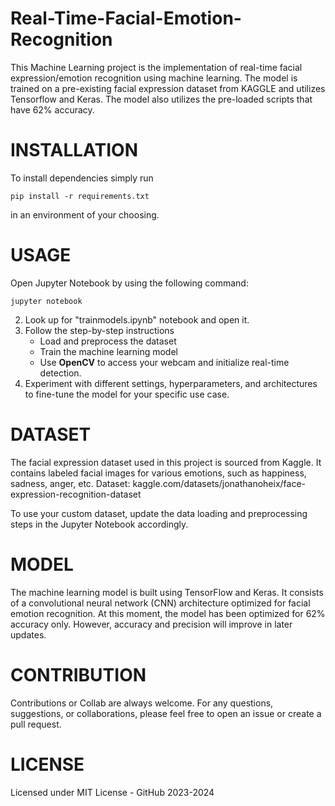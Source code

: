 # Real-Time-Facial-Emotion-Recognition

This Machine Learning project is the implementation of real-time facial expression/emotion recognition using machine learning. The model is trained on a pre-existing facial expression dataset from KAGGLE and utilizes Tensorflow and Keras. The model also utilizes the pre-loaded scripts that have 62% accuracy.

# INSTALLATION
To install dependencies simply run
```
pip install -r requirements.txt
```
in an environment of your choosing.

# USAGE
Open Jupyter Notebook by using the following command:
```
jupyter notebook
```
2. Look up for "trainmodels.ipynb" notebook and open it.
3. Follow the step-by-step instructions
     - Load and preprocess the dataset
     - Train the machine learning model
     - Use **OpenCV** to access your webcam and initialize real-time detection.
4. Experiment with different settings, hyperparameters, and architectures to fine-tune the model for your specific use case.

# DATASET
The facial expression dataset used in this project is sourced from Kaggle. It contains labeled facial images for various emotions, such as happiness, sadness, anger, etc. 
Dataset: kaggle.com/datasets/jonathanoheix/face-expression-recognition-dataset

To use your custom dataset, update the data loading and preprocessing steps in the Jupyter Notebook accordingly.

# MODEL
The machine learning model is built using TensorFlow and Keras. It consists of a  convolutional neural network (CNN) architecture optimized for facial emotion recognition. At this moment, the model has been optimized for 62% accuracy only. However, accuracy and precision will improve in later updates.

# CONTRIBUTION
Contributions or Collab are always welcome. For any questions, suggestions, or collaborations, please feel free to open an issue or create a pull request.

# LICENSE
Licensed under MIT License  - GitHub 2023-2024
